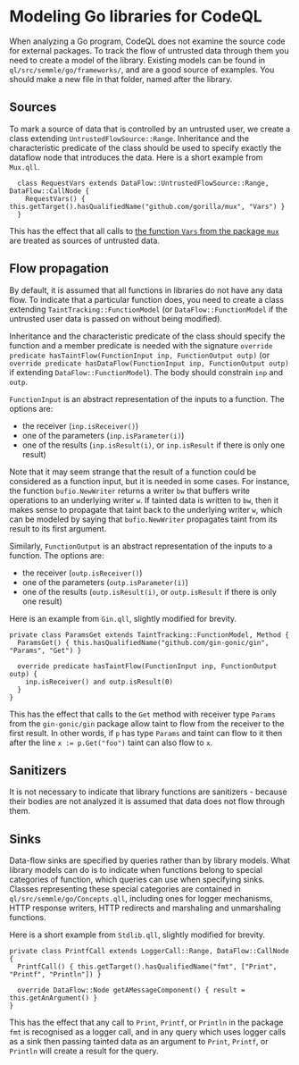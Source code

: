 # Modeling Go libraries for CodeQL

When analyzing a Go program, CodeQL does not examine the source code for external packages. To track the flow of untrusted data through them you need to create a model of the library. Existing models can be found in `ql/src/semmle/go/frameworks/`, and are a good source of examples. You should make a new file in that folder, named after the library.

## Sources

To mark a source of data that is controlled by an untrusted user, we create a class extending `UntrustedFlowSource::Range`. Inheritance and the characteristic predicate of the class should be used to specify exactly the dataflow node that introduces the data. Here is a short example from `Mux.qll`.

```ql
  class RequestVars extends DataFlow::UntrustedFlowSource::Range, DataFlow::CallNode {
    RequestVars() { this.getTarget().hasQualifiedName("github.com/gorilla/mux", "Vars") }
  }
```

This has the effect that all calls to [the function `Vars` from the package `mux`](http://www.gorillatoolkit.org/pkg/mux#Vars) are treated as sources of untrusted data.

## Flow propagation

By default, it is assumed that all functions in libraries do not have any data flow. To indicate that a particular function does, you need to create a class extending `TaintTracking::FunctionModel` (or `DataFlow::FunctionModel` if the untrusted user data is passed on without being modified).

Inheritance and the characteristic predicate of the class should specify the function and a member predicate is needed with the signature `override predicate hasTaintFlow(FunctionInput inp, FunctionOutput outp)` (or `override predicate hasDataFlow(FunctionInput inp, FunctionOutput outp)` if extending `DataFlow::FunctionModel`). The body should constrain `inp` and `outp`.

`FunctionInput` is an abstract representation of the inputs to a function. The options are:
* the receiver (`inp.isReceiver()`)
* one of the parameters (`inp.isParameter(i)`)
* one of the results (`inp.isResult(i)`, or `inp.isResult` if there is only one result)

Note that it may seem strange that the result of a function could be considered as a function input, but it is needed in some cases.  For instance, the function `bufio.NewWriter` returns a writer `bw` that buffers write operations to an underlying writer `w`. If tainted data is written to `bw`, then it makes sense to propagate that taint back to the underlying writer `w`, which can be modeled by saying that `bufio.NewWriter` propagates taint from its result to its first argument.

Similarly, `FunctionOutput` is an abstract representation of the inputs to a function. The options are:
* the receiver (`outp.isReceiver()`)
* one of the parameters (`outp.isParameter(i)`)
* one of the results (`outp.isResult(i)`, or `outp.isResult` if there is only one result)

Here is an example from `Gin.qll`, slightly modified for brevity.

```ql
private class ParamsGet extends TaintTracking::FunctionModel, Method {
  ParamsGet() { this.hasQualifiedName("github.com/gin-gonic/gin", "Params", "Get") }

  override predicate hasTaintFlow(FunctionInput inp, FunctionOutput outp) {
    inp.isReceiver() and outp.isResult(0)
  }
}
```

This has the effect that calls to the `Get` method with receiver type `Params` from the `gin-gonic/gin` package allow taint to flow from the receiver to the first result. In other words, if `p` has type `Params` and taint can flow to it then after the line `x := p.Get("foo")` taint can also flow to `x`.

## Sanitizers

It is not necessary to indicate that library functions are sanitizers - because their bodies are not analyzed it is assumed that data does not flow through them. 

## Sinks

Data-flow sinks are specified by queries rather than by library models. What library models can do is to indicate when functions belong to special categories of function, which queries can use when specifying sinks. Classes representing these special categories are contained in `ql/src/semmle/go/Concepts.qll`, including ones for logger mechanisms, HTTP response writers, HTTP redirects and marshaling and unmarshaling functions.

Here is a short example from `Stdlib.qll`, slightly modified for brevity.

```ql
private class PrintfCall extends LoggerCall::Range, DataFlow::CallNode {
  PrintfCall() { this.getTarget().hasQualifiedName("fmt", ["Print", "Printf", "Println"]) }

  override DataFlow::Node getAMessageComponent() { result = this.getAnArgument() }
}
```

This has the effect that any call to `Print`, `Printf`, or `Println` in the package `fmt` is recognised as a logger call, and in any query which uses logger calls as a sink then passing tainted data as an argument to `Print`, `Printf`, or `Println` will create a result for the query.
